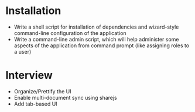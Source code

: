 Installation
============

* Write a shell script for installation of dependencies and wizard-style command-line configuration of the application
* Write a command-line admin script, which will help administer some aspects of the application from command prompt (like assigning roles to a user)


Interview
=========

* Organize/Prettify the UI
* Enable multi-document sync using sharejs
* Add tab-based UI